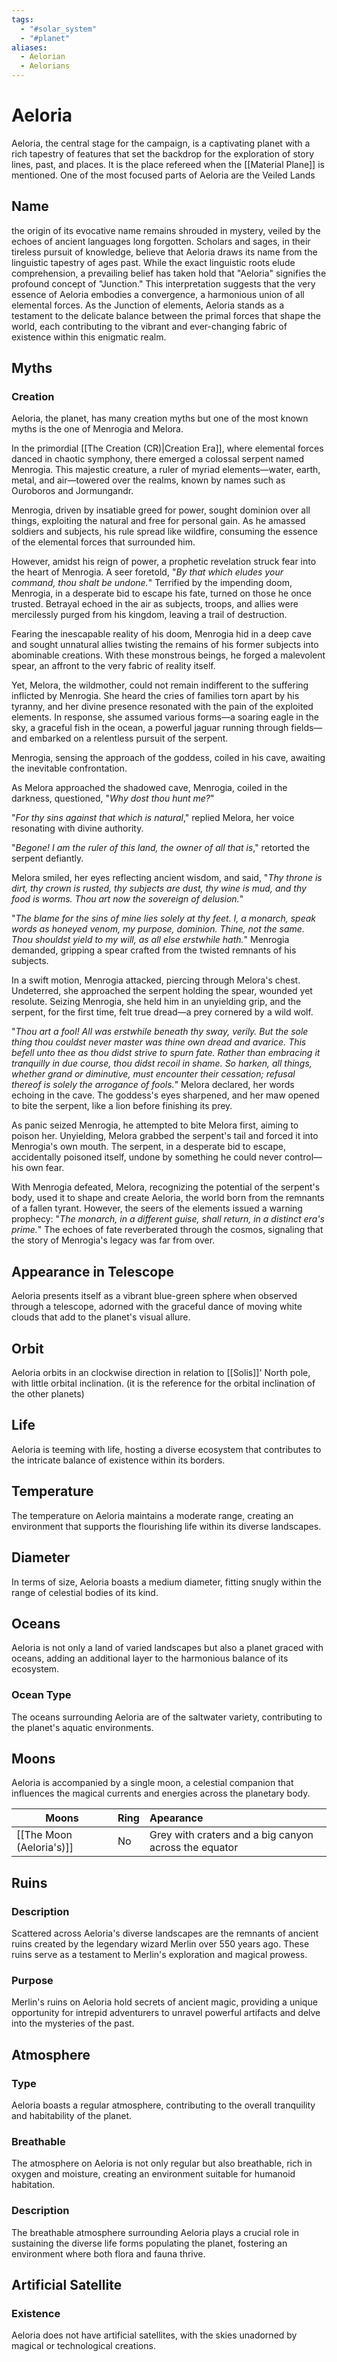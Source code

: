 ```yaml
---
tags:
  - "#solar_system"
  - "#planet"
aliases:
  - Aelorian
  - Aelorians
---
```

# Aeloria

Aeloria, the central stage for the campaign, is a captivating planet with a rich tapestry of features that set the backdrop for the exploration of story lines, past, and places. It is the place refereed when the [[Material Plane]] is mentioned.  One of the most focused parts of Aeloria are the Veiled Lands

## Name

the origin of its evocative name remains shrouded in mystery, veiled by the echoes of ancient languages long forgotten. Scholars and sages, in their tireless pursuit of knowledge, believe that Aeloria draws its name from the linguistic tapestry of ages past. While the exact linguistic roots elude comprehension, a prevailing belief has taken hold that "Aeloria" signifies the profound concept of "Junction." This interpretation suggests that the very essence of Aeloria embodies a convergence, a harmonious union of all elemental forces. As the Junction of elements, Aeloria stands as a testament to the delicate balance between the primal forces that shape the world, each contributing to the vibrant and ever-changing fabric of existence within this enigmatic realm.

## Myths
### Creation

Aeloria, the planet, has many creation myths but one of the most known myths is the one of Menrogia and Melora.

In the primordial [[The Creation (CR)|Creation Era]], where elemental forces danced in chaotic symphony, there emerged a colossal serpent named Menrogia. This majestic creature, a ruler of myriad elements—water, earth, metal, and air—towered over the realms, known by names such as Ouroboros and Jormungandr.

Menrogia, driven by insatiable greed for power, sought dominion over all things, exploiting the natural and free for personal gain. As he amassed soldiers and subjects, his rule spread like wildfire, consuming the essence of the elemental forces that surrounded him.

However, amidst his reign of power, a prophetic revelation struck fear into the heart of Menrogia. A seer foretold, "*By that which eludes your command, thou shalt be undone.*" Terrified by the impending doom, Menrogia, in a desperate bid to escape his fate, turned on those he once trusted. Betrayal echoed in the air as subjects, troops, and allies were mercilessly purged from his kingdom, leaving a trail of destruction.

Fearing the inescapable reality of his doom, Menrogia hid in a deep cave and sought unnatural allies twisting the remains of his former subjects into abominable creations. With these monstrous beings, he forged a malevolent spear, an affront to the very fabric of reality itself.

Yet, Melora, the wildmother, could not remain indifferent to the suffering inflicted by Menrogia. She heard the cries of families torn apart by his tyranny, and her divine presence resonated with the pain of the exploited elements. In response, she assumed various forms—a soaring eagle in the sky, a graceful fish in the ocean, a powerful jaguar running through fields—and embarked on a relentless pursuit of the serpent.

Menrogia, sensing the approach of the goddess, coiled in his cave, awaiting the inevitable confrontation. 

As Melora approached the shadowed cave, Menrogia, coiled in the darkness, questioned, "*Why dost thou hunt me?*"

"*For thy sins against that which is natural*," replied Melora, her voice resonating with divine authority.

"*Begone! I am the ruler of this land, the owner of all that is*," retorted the serpent defiantly.

Melora smiled, her eyes reflecting ancient wisdom, and said, "*Thy throne is dirt, thy crown is rusted, thy subjects are dust, thy wine is mud, and thy food is worms. Thou art now the sovereign of delusion.*"

"*The blame for the sins of mine lies solely at thy feet. I, a monarch, speak words as honeyed venom, my purpose, dominion. Thine, not the same. Thou shouldst yield to my will, as all else erstwhile hath.*" Menrogia demanded, gripping a spear crafted from the twisted remnants of his subjects.

In a swift motion, Menrogia attacked, piercing through Melora's chest. Undeterred, she approached the serpent holding the spear, wounded yet resolute. Seizing Menrogia, she held him in an unyielding grip, and the serpent, for the first time, felt true dread—a prey cornered by a wild wolf.

"*Thou art a fool! All was erstwhile beneath thy sway, verily. But the sole thing thou couldst never master was thine own dread and avarice. This befell unto thee as thou didst strive to spurn fate. Rather than embracing it tranquilly in due course, thou didst recoil in shame. So harken, all things, whether grand or diminutive, must encounter their cessation; refusal thereof is solely the arrogance of fools.*" Melora declared, her words echoing in the cave. The goddess's eyes sharpened, and her maw opened to bite the serpent, like a lion before finishing its prey.

As panic seized Menrogia, he attempted to bite Melora first, aiming to poison her. Unyielding, Melora grabbed the serpent's tail and forced it into Menrogia's own mouth. The serpent, in a desperate bid to escape, accidentally poisoned itself, undone by something he could never control—his own fear.

With Menrogia defeated, Melora, recognizing the potential of the serpent's body, used it to shape and create Aeloria, the world born from the remnants of a fallen tyrant. However, the seers of the elements issued a warning prophecy: "*The monarch, in a different guise, shall return, in a distinct era's prime.*" The echoes of fate reverberated through the cosmos, signaling that the story of Menrogia's legacy was far from over.

## Appearance in Telescope

Aeloria presents itself as a vibrant blue-green sphere when observed through a telescope, adorned with the graceful dance of moving white clouds that add to the planet's visual allure.

## Orbit

Aeloria orbits in an clockwise direction in relation to [[Solis]]' North pole, with little orbital inclination. (it is the reference for the orbital inclination of the other planets)

## Life

Aeloria is teeming with life, hosting a diverse ecosystem that contributes to the intricate balance of existence within its borders.

## Temperature

The temperature on Aeloria maintains a moderate range, creating an environment that supports the flourishing life within its diverse landscapes.

## Diameter

In terms of size, Aeloria boasts a medium diameter, fitting snugly within the range of celestial bodies of its kind.

## Oceans

Aeloria is not only a land of varied landscapes but also a planet graced with oceans, adding an additional layer to the harmonious balance of its ecosystem.

### Ocean Type

The oceans surrounding Aeloria are of the saltwater variety, contributing to the planet's aquatic environments.

## Moons

Aeloria is accompanied by a single moon, a celestial companion that influences the magical currents and energies across the planetary body.

| Moons                    | Ring | Apearance                                             |
| ------------------------ | ---- |:----------------------------------------------------- |
| [[The Moon (Aeloria's)]] | No   | Grey with craters and a big canyon across the equator |

## Ruins

### Description

Scattered across Aeloria's diverse landscapes are the remnants of ancient ruins created by the legendary wizard Merlin over 550 years ago. These ruins serve as a testament to Merlin's exploration and magical prowess.

### Purpose

Merlin's ruins on Aeloria hold secrets of ancient magic, providing a unique opportunity for intrepid adventurers to unravel powerful artifacts and delve into the mysteries of the past.

## Atmosphere

### Type

Aeloria boasts a regular atmosphere, contributing to the overall tranquility and habitability of the planet.

### Breathable

The atmosphere on Aeloria is not only regular but also breathable, rich in oxygen and moisture, creating an environment suitable for humanoid habitation.

### Description

The breathable atmosphere surrounding Aeloria plays a crucial role in sustaining the diverse life forms populating the planet, fostering an environment where both flora and fauna thrive.

## Artificial Satellite

### Existence

Aeloria does not have artificial satellites, with the skies unadorned by magical or technological creations. 


